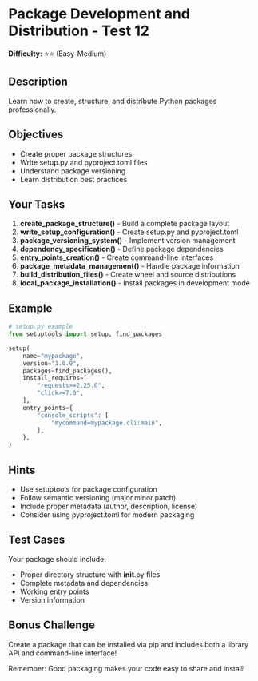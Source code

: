 # Package Development and Distribution - Test 12

**Difficulty:** ⭐⭐ (Easy-Medium)

## Description

Learn how to create, structure, and distribute Python packages professionally.

## Objectives

- Create proper package structures
- Write setup.py and pyproject.toml files
- Understand package versioning
- Learn distribution best practices

## Your Tasks

1. **create_package_structure()** - Build a complete package layout
2. **write_setup_configuration()** - Create setup.py and pyproject.toml
3. **package_versioning_system()** - Implement version management
4. **dependency_specification()** - Define package dependencies
5. **entry_points_creation()** - Create command-line interfaces
6. **package_metadata_management()** - Handle package information
7. **build_distribution_files()** - Create wheel and source distributions
8. **local_package_installation()** - Install packages in development mode

## Example

```python
# setup.py example
from setuptools import setup, find_packages

setup(
    name="mypackage",
    version="1.0.0",
    packages=find_packages(),
    install_requires=[
        "requests>=2.25.0",
        "click>=7.0",
    ],
    entry_points={
        "console_scripts": [
            "mycommand=mypackage.cli:main",
        ],
    },
)
```

## Hints

- Use setuptools for package configuration
- Follow semantic versioning (major.minor.patch)
- Include proper metadata (author, description, license)
- Consider using pyproject.toml for modern packaging

## Test Cases

Your package should include:
- Proper directory structure with __init__.py files
- Complete metadata and dependencies
- Working entry points
- Version information

## Bonus Challenge

Create a package that can be installed via pip and includes both a library API and command-line interface!

Remember: Good packaging makes your code easy to share and install!
